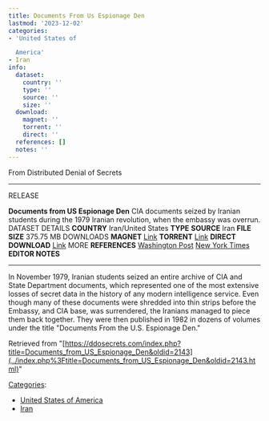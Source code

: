 ```yaml
---
title: Documents From Us Espionage Den
lastmod: '2023-12-02'
categories:
- 'United States of

  America'
- Iran
info:
  dataset:
    country: ''
    type: ''
    source: ''
    size: ''
  download:
    magnet: ''
    torrent: ''
    direct: ''
  references: []
  notes: ''
---
```




From Distributed Denial of Secrets

---
RELEASE

**Documents from US Espionage Den**
CIA documents seized by Iranian students during the 1979 Iranian revolution, when the embassy was overrun.
DATASET DETAILS
**COUNTRY** Iran/United States
**TYPE**
**SOURCE** Iran
**FILE SIZE** 375.75 MB
DOWNLOADS
**MAGNET** [Link](magnet:?xt=urn:btih:7cf7f318387db582675ec91fc9d22eae8bfa5aed&tr=udp://tracker.leechers-paradise.org:6969&tr=udp://zer0day.ch:1337&tr=udp://open.demonii.com:1337&tr=udp://tracker.coppersurfer.tk:6969&tr=udp://exodus.desync.com:6969)
**TORRENT** [Link](../images/0/0d/Documents_from_the_U.S._Espionage_Den.torrent)
**DIRECT DOWNLOAD** [Link](https://data.ddosecrets.com/Documents%20from%20US%20Espionage%20Den/)
MORE
**REFERENCES**
[Washington Post](https://web.archive.org/web/20160806180025/https://www.washingtonpost.com/archive/politics/1982/01/31/iran-documents-give-rare-glimpse-of-a-cia-enterprise/d929c0c8-5743-4bc2-8697-3390fe115e81/) [New York Times](https://web.archive.org/web/20150524154307/https://www.nytimes.com/1984/07/18/world/iran-s-booty-a-rare-glimpse-of-us-secrets.html)
**EDITOR NOTES**

---

In November 1979, Iranian students seized an entire archive of CIA and
State Department documents, which represented one of the most extensive
losses of secret data in the history of any modern intelligence service.
Even though many of these documents were shredded into thin strips
before the Embassy, and CIA base, was surrendered, the Iranians managed
to piece them back together. They were then published in 1982 in dozens
of volumes under the title "Documents From the U.S. Espionage Den."

Retrieved from
"[https://ddosecrets.com/index.php?title=Documents_from_US_Espionage_Den&oldid=2143](../index.php%3Ftitle=Documents_from_US_Espionage_Den&oldid=2143.html)"

[Categories](./Special:Categories.html "Special:Categories"):

- [United States of
America](./Category:United_States_of_America.html "Category:United States of America")
- [Iran](./Category:Iran.html "Category:Iran")
